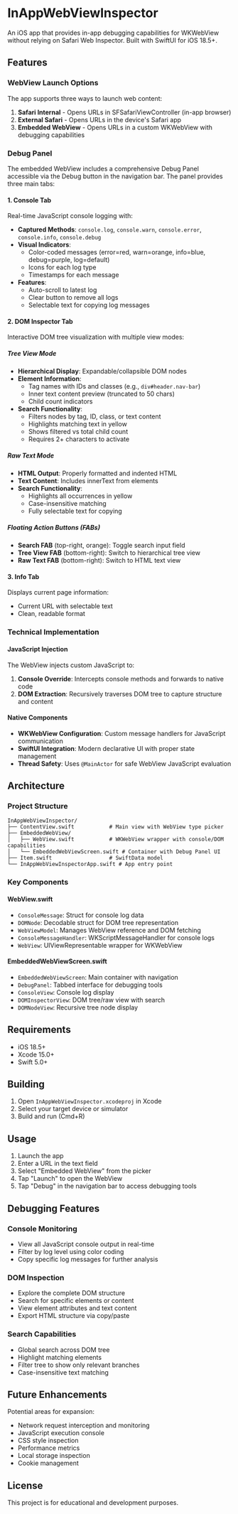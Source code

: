 # InAppWebViewInspector

An iOS app that provides in-app debugging capabilities for WKWebView without relying on Safari Web Inspector. Built with SwiftUI for iOS 18.5+.

## Features

### WebView Launch Options

The app supports three ways to launch web content:

1. **Safari Internal** - Opens URLs in SFSafariViewController (in-app browser)
2. **External Safari** - Opens URLs in the device's Safari app
3. **Embedded WebView** - Opens URLs in a custom WKWebView with debugging capabilities

### Debug Panel

The embedded WebView includes a comprehensive Debug Panel accessible via the Debug button in the navigation bar. The panel provides three main tabs:

#### 1. Console Tab
Real-time JavaScript console logging with:
- **Captured Methods**: `console.log`, `console.warn`, `console.error`, `console.info`, `console.debug`
- **Visual Indicators**:
  - Color-coded messages (error=red, warn=orange, info=blue, debug=purple, log=default)
  - Icons for each log type
  - Timestamps for each message
- **Features**:
  - Auto-scroll to latest log
  - Clear button to remove all logs
  - Selectable text for copying log messages

#### 2. DOM Inspector Tab
Interactive DOM tree visualization with multiple view modes:

##### Tree View Mode
- **Hierarchical Display**: Expandable/collapsible DOM nodes
- **Element Information**:
  - Tag names with IDs and classes (e.g., `div#header.nav-bar`)
  - Inner text content preview (truncated to 50 chars)
  - Child count indicators
- **Search Functionality**:
  - Filters nodes by tag, ID, class, or text content
  - Highlights matching text in yellow
  - Shows filtered vs total child count
  - Requires 2+ characters to activate

##### Raw Text Mode
- **HTML Output**: Properly formatted and indented HTML
- **Text Content**: Includes innerText from elements
- **Search Functionality**:
  - Highlights all occurrences in yellow
  - Case-insensitive matching
  - Fully selectable text for copying

##### Floating Action Buttons (FABs)
- **Search FAB** (top-right, orange): Toggle search input field
- **Tree View FAB** (bottom-right): Switch to hierarchical tree view
- **Raw Text FAB** (bottom-right): Switch to HTML text view

#### 3. Info Tab
Displays current page information:
- Current URL with selectable text
- Clean, readable format

### Technical Implementation

#### JavaScript Injection
The WebView injects custom JavaScript to:
1. **Console Override**: Intercepts console methods and forwards to native code
2. **DOM Extraction**: Recursively traverses DOM tree to capture structure and content

#### Native Components
- **WKWebView Configuration**: Custom message handlers for JavaScript communication
- **SwiftUI Integration**: Modern declarative UI with proper state management
- **Thread Safety**: Uses `@MainActor` for safe WebView JavaScript evaluation

## Architecture

### Project Structure
```
InAppWebViewInspector/
├── ContentView.swift           # Main view with WebView type picker
├── EmbeddedWebView/
│   ├── WebView.swift           # WKWebView wrapper with console/DOM capabilities
│   └── EmbeddedWebViewScreen.swift # Container with Debug Panel UI
├── Item.swift                  # SwiftData model
└── InAppWebViewInspectorApp.swift # App entry point
```

### Key Components

#### WebView.swift
- `ConsoleMessage`: Struct for console log data
- `DOMNode`: Decodable struct for DOM tree representation
- `WebViewModel`: Manages WebView reference and DOM fetching
- `ConsoleMessageHandler`: WKScriptMessageHandler for console logs
- `WebView`: UIViewRepresentable wrapper for WKWebView

#### EmbeddedWebViewScreen.swift
- `EmbeddedWebViewScreen`: Main container with navigation
- `DebugPanel`: Tabbed interface for debugging tools
- `ConsoleView`: Console log display
- `DOMInspectorView`: DOM tree/raw view with search
- `DOMNodeView`: Recursive tree node display

## Requirements

- iOS 18.5+
- Xcode 15.0+
- Swift 5.0+

## Building

1. Open `InAppWebViewInspector.xcodeproj` in Xcode
2. Select your target device or simulator
3. Build and run (Cmd+R)

## Usage

1. Launch the app
2. Enter a URL in the text field
3. Select "Embedded WebView" from the picker
4. Tap "Launch" to open the WebView
5. Tap "Debug" in the navigation bar to access debugging tools

## Debugging Features

### Console Monitoring
- View all JavaScript console output in real-time
- Filter by log level using color coding
- Copy specific log messages for further analysis

### DOM Inspection
- Explore the complete DOM structure
- Search for specific elements or content
- View element attributes and text content
- Export HTML structure via copy/paste

### Search Capabilities
- Global search across DOM tree
- Highlight matching elements
- Filter tree to show only relevant branches
- Case-insensitive text matching

## Future Enhancements

Potential areas for expansion:
- Network request interception and monitoring
- JavaScript execution console
- CSS style inspection
- Performance metrics
- Local storage inspection
- Cookie management

## License

This project is for educational and development purposes.